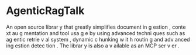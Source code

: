 # AgenticRagTalk
An open source librar y that greatly simplifies document in g estion , conte xt au g mentation and tool usa g e by using advanced techni ques such as ag entic retrie v al system , dynamic c hunking w it h routin g and adv anced ing estion detec tion . The librar y is also a v ailable as an MCP ser v er .
